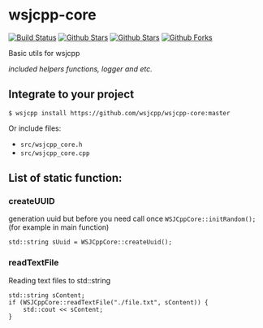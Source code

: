 # wsjcpp-core

[![Build Status](https://api.travis-ci.org/wsjcpp/wsjcpp-core.svg?branch=master)](https://travis-ci.org/wsjcpp/wsjcpp-core) [![Github Stars](https://img.shields.io/github/stars/wsjcpp/wsjcpp-core.svg?label=github%20%E2%98%85)](https://github.com/wsjcpp/wsjcpp-core/stargazers) [![Github Stars](https://img.shields.io/github/contributors/wsjcpp/wsjcpp-core.svg)](https://github.com/wsjcpp/wsjcpp-core/) [![Github Forks](https://img.shields.io/github/forks/wsjcpp/wsjcpp-core.svg?label=github%20forks)](https://github.com/wsjcpp/wsjcpp-core/network/members)

Basic utils for wsjcpp

*included helpers functions, logger and etc.*

## Integrate to your project

```
$ wsjcpp install https://github.com/wsjcpp/wsjcpp-core:master
```

Or include files:

* `src/wsjcpp_core.h`
* `src/wsjcpp_core.cpp`

## List of static function:

### createUUID

generation uuid but before you need call once `WSJCppCore::initRandom();` (for example in main function)

```
std::string sUuid = WSJCppCore::createUuid();
```

### readTextFile

Reading text files to std::string
```
std::string sContent;
if (WSJCppCore::readTextFile("./file.txt", sContent)) {
    std::cout << sContent;
}
```